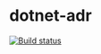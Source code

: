 # dotnet-adr

[![Build status](https://sprydondesigns.visualstudio.com/dotnet%20adr/_apis/build/status/dotnet%20adr-CI)](https://sprydondesigns.visualstudio.com/dotnet%20adr/_build/latest?definitionId=5)
